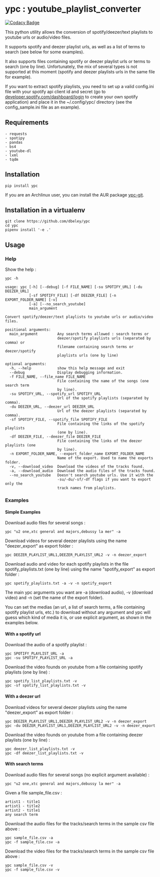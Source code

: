 # ypc : youtube_playlist_converter

[![Codacy Badge](https://api.codacy.com/project/badge/Grade/8007d6fb15334ef485aadd64e133aa97)](https://app.codacy.com/app/dbeley/ypc?utm_source=github.com&utm_medium=referral&utm_content=dbeley/ypc&utm_campaign=Badge_Grade_Dashboard)

This python utility allows the conversion of spotify/deezer/text playlists to youtube urls or audio/video files.

It supports spotify and deezer playlist urls, as well as a list of terms to search (see below for some examples). 

It also supports files containing spotify or deezer playlist urls or terms to search (one by line). Unfortunately, the mix of several types is not supported at this moment (spotify and deezer playlists urls in the same file for example).

If you want to extract spotify playlists, you need to set up a valid config.ini file with your spotify api client id and secret (go to [developer.spotify.com/dashboard/login](https://developer.spotify.com/dashboard/login) to create your own spotify application) and place it in the ~/.config/ypc/ directory (see the config_sample.ini file as an example).

## Requirements

    - requests
    - spotipy
    - pandas
    - bs4
    - youtube-dl
    - lxml
    - tqdm

## Installation

```
pip install ypc
```

If you are an Archlinux user, you can install the AUR package [ypc-git](https://aur.archlinux.org/packages/ypc-git).

## Installation in a virtualenv

```
git clone https://github.com/dbeley/ypc
cd ypc
pipenv install '-e .'
```

## Usage

### Help

Show the help :

```
ypc -h
```

```
usage: ypc [-h] [--debug] [-f FILE_NAME] [-su SPOTIFY_URL] [-du DEEZER_URL]
           [-sf SPOTIFY_FILE] [-df DEEZER_FILE] [-n EXPORT_FOLDER_NAME] [-v]
           [-a] [--no_search_youtube]
           main_argument

Convert spotify/deezer/text playlists to youtube urls or audio/video files.

positional arguments:
  main_argument         Any search terms allowed : search terms or
                        deezer/spotify playlists urls (separated by comma) or
                        filename containing search terms or deezer/spotify
                        playlists urls (one by line)

optional arguments:
  -h, --help            show this help message and exit
  --debug               Display debugging information.
  -f FILE_NAME, --file_name FILE_NAME
                        File containing the name of the songs (one search term
                        by line).
  -su SPOTIFY_URL, --spotify_url SPOTIFY_URL
                        Url of the spotify playlists (separated by comma).
  -du DEEZER_URL, --deezer_url DEEZER_URL
                        Url of the deezer playlists (separated by comma).
  -sf SPOTIFY_FILE, --spotify_file SPOTIFY_FILE
                        File containing the links of the spotify playlists
                        (one by line).
  -df DEEZER_FILE, --deezer_file DEEZER_FILE
                        File containing the links of the deezer playlists (one
                        by line).
  -n EXPORT_FOLDER_NAME, --export_folder_name EXPORT_FOLDER_NAME
                        Name of the export. Used to name the exports folder.
  -v, --download_video  Download the videos of the tracks found.
  -a, --download_audio  Download the audio files of the tracks found.
  --no_search_youtube   Doesn't search youtube urls. Use it with the
                        -su/-du/-sf/-df flags if you want to export only the
                        track names from playlists.
```

### Examples

#### Simple Examples

Download audio files for several songs :

```
ypc "u2 one,xtc general and majors,debussy la mer" -a
```

Download videos for several deezer playlists using the name "deezer_export" as export folder :

```
ypc DEEZER_PLAYLIST_URL1,DEEZER_PLAYLIST_URL2 -v -n deezer_export
```

Download audio and video for each spotify playlists in the file spotify_playlists.txt (one by line) using the name "spotify_export" as export folder :

```
ypc spotify_playlists.txt -a -v -n spotify_export
```

The main ypc arguments you want are -a (download audio), -v (download video) and -n (set the name of the export folder).

You can set the medias (an url, a list of search terms, a file containing spotify playlist urls, etc.) to download without any argument and ypc will guess which kind of media it is, or use explicit argument, as shown in the examples below.

#### With a spotify url

Download the audio of a spotify playlist :

```
ypc SPOTIFY_PLAYLIST_URL -a
ypc -su SPOTIFY_PLAYLIST_URL -a
```

Download the video founds on youtube from a file containing spotify playlists (one by line) :

```
ypc spotify_list_playlists.txt -v
ypc -sf spotify_list_playlists.txt -v
```

#### With a deezer url

Download videos for several deezer playlists using the name "deezer_export" as export folder :

```
ypc DEEZER_PLAYLIST_URL1,DEEZER_PLAYLIST_URL2 -v -n deezer_export
ypc -du DEEZER_PLAYLIST_URL1,DEEZER_PLAYLIST_URL2 -v -n deezer_export
```

Download the video founds on youtube from a file containing deezer playlists (one by line) :

```
ypc deezer_list_playlists.txt -v
ypc -df deezer_list_playlists.txt -v
```

#### With search terms

Download audio files for several songs (no explicit argument available) :

```
ypc "u2 one,xtc general and majors,debussy la mer" -a
```

Given a file sample_file.csv :

```
artist1 - title1
artist1 - title2
artist2 - title1
any search term
```

Download the audio files for the tracks/search terms in the sample csv file above :

```
ypc sample_file.csv -a
ypc -f sample_file.csv -a
```

Download the video files for the tracks/search terms in the sample csv file above :

```
ypc sample_file.csv -v
ypc -f sample_file.csv -v
```
